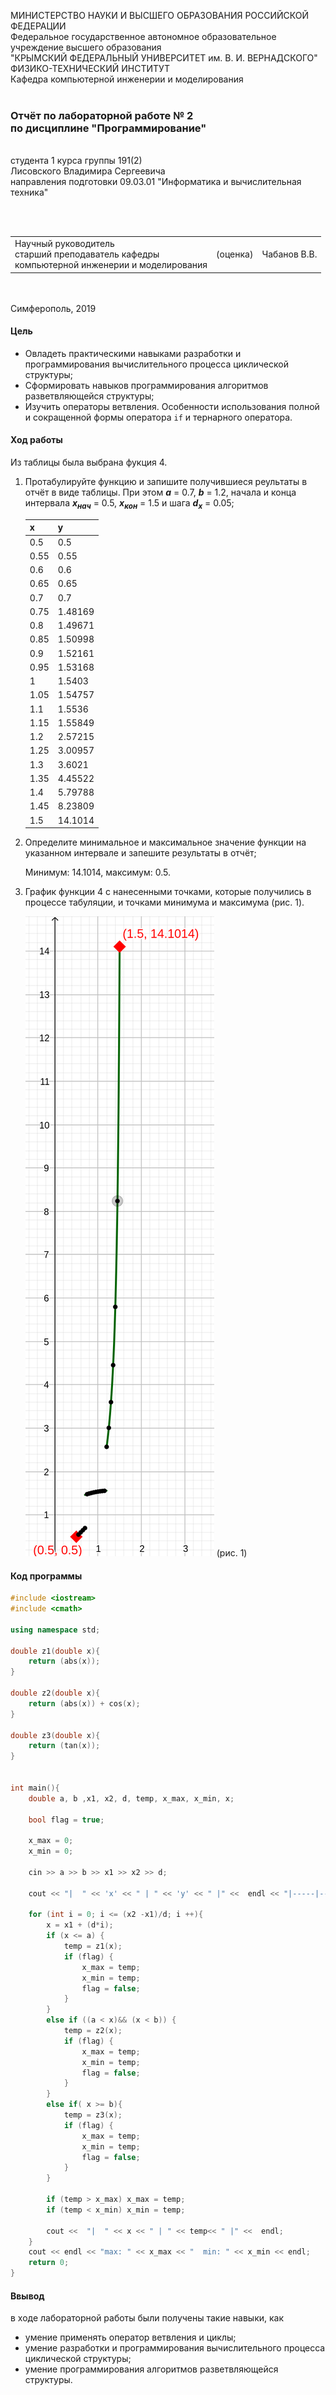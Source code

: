 МИНИСТЕРСТВО НАУКИ  И ВЫСШЕГО ОБРАЗОВАНИЯ РОССИЙСКОЙ ФЕДЕРАЦИИ  
Федеральное государственное автономное образовательное учреждение высшего образования  
"КРЫМСКИЙ ФЕДЕРАЛЬНЫЙ УНИВЕРСИТЕТ им. В. И. ВЕРНАДСКОГО"  
ФИЗИКО-ТЕХНИЧЕСКИЙ ИНСТИТУТ  
Кафедра компьютерной инженерии и моделирования
<br/><br/>
### Отчёт по лабораторной работе № 2<br/> по дисциплине "Программирование"
<br/>
​
студента 1 курса группы 191(2)  
<br/>Лисовского Владимира Сергеевича  
<br/>направления подготовки 09.03.01 "Информатика и вычислительная техника" 

<br/><br/>
<table>
<tr><td>Научный руководитель<br/> старший преподаватель кафедры<br/> компьютерной инженерии и моделирования</td>
<td>(оценка)</td>
<td>Чабанов В.В.</td>
</tr>
</table>
<br/><br/>
​
Симферополь, 2019

#### Цель

* Овладеть практическими навыками разработки и программирования вычислительного процесса циклической структуры;
* Сформировать навыков программирования алгоритмов разветвляющейся структуры;
* Изучить операторы ветвления. Особенности использования полной и сокращенной формы оператора `if` и тернарного оператора.

#### Ход работы

Из таблицы была выбрана фукция 4.

1. Протабулируйте функцию и запишите получившиеся реультаты в отчёт в виде таблицы. При этом ***a*** = 0.7, ***b*** = 1.2, начала и конца интервала ***х<sub>нач</sub>*** = 0.5, ***x<sub>кон</sub>*** = 1.5 и шага ***d<sub>x</sub>*** = 0.05;

    | x | y |
    |---|---|
    |  0.5 | 0.5 |
    |  0.55 | 0.55 |
    |  0.6 | 0.6 |
    |  0.65 | 0.65 |
    |  0.7 | 0.7 |
    |  0.75 | 1.48169 |
    |  0.8 | 1.49671 |
    |  0.85 | 1.50998 |
    |  0.9 | 1.52161 |
    |  0.95 | 1.53168 |
    |  1 | 1.5403 |
    |  1.05 | 1.54757 |
    |  1.1 | 1.5536 |
    |  1.15 | 1.55849 |
    |  1.2 | 2.57215 |
    |  1.25 | 3.00957 |
    |  1.3 | 3.6021 |
    |  1.35 | 4.45522 |
    |  1.4 | 5.79788 |
    |  1.45 | 8.23809 |
    |  1.5 | 14.1014 |

2. Определите минимальное и максимальное значение функции на указанном интервале и запешите результаты в отчёт;

    Минимум: 14.1014,  максимум: 0.5.
    
3. График функции 4 с нанесенными точками, которые получились в процессе табуляции, и точками минимума и максимума (рис. 1).

    ![](img2/img22.png) (рис. 1)

#### Код программы
```cpp
#include <iostream>
#include <cmath>

using namespace std;

double z1(double x){
    return (abs(x));
}

double z2(double x){
    return (abs(x)) + cos(x);
}

double z3(double x){
    return (tan(x));
}


int main(){
    double a, b ,x1, x2, d, temp, x_max, x_min, x;

    bool flag = true;

    x_max = 0;
    x_min = 0;

    cin >> a >> b >> x1 >> x2 >> d;

    cout << "|  " << 'x' << " | " << 'y' << " |" <<  endl << "|-----|-----|" << endl;

    for (int i = 0; i <= (x2 -x1)/d; i ++){
        x = x1 + (d*i);
        if (x <= a) {
            temp = z1(x);
            if (flag) {
                x_max = temp;
                x_min = temp;
                flag = false;
            }
        }
        else if ((a < x)&& (x < b)) {
            temp = z2(x);
            if (flag) {
                x_max = temp;
                x_min = temp;
                flag = false;
            }
        }
        else if( x >= b){
            temp = z3(x);
            if (flag) {
                x_max = temp;
                x_min = temp;
                flag = false;
            }
        }

        if (temp > x_max) x_max = temp;
        if (temp < x_min) x_min = temp;

        cout <<  "|  " << x << " | " << temp<< " |" <<  endl;
    }
    cout << endl << "max: " << x_max << "  min: " << x_min << endl;
    return 0;
}
```

#### Ввывод

в ходе лабораторной работы были получены такие навыки, как
* умение применять оператор ветвления и циклы;
* умение разработки и программирования вычислительного процесса циклической структуры;
* умение программирования алгоритмов разветвляющейся структуры.

